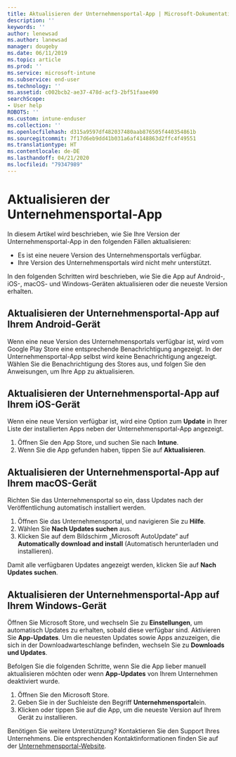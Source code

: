 ```yaml
---
title: Aktualisieren der Unternehmensportal-App | Microsoft-Dokumentation
description: ''
keywords: ''
author: lenewsad
ms.author: lanewsad
manager: dougeby
ms.date: 06/11/2019
ms.topic: article
ms.prod: ''
ms.service: microsoft-intune
ms.subservice: end-user
ms.technology: ''
ms.assetid: c002bcb2-ae37-478d-acf3-2bf51faae490
searchScope:
- User help
ROBOTS: ''
ms.custom: intune-enduser
ms.collection: ''
ms.openlocfilehash: d315a9597df482037480aab876505f440354861b
ms.sourcegitcommit: 7f17d6eb9dd41b031a6af4148863d2ffc4f49551
ms.translationtype: HT
ms.contentlocale: de-DE
ms.lasthandoff: 04/21/2020
ms.locfileid: "79347989"
---
```

# <a name="how-to-update-the-company-portal-app"></a>Aktualisieren der Unternehmensportal-App

In diesem Artikel wird beschrieben, wie Sie Ihre Version der Unternehmensportal-App in den folgenden Fällen aktualisieren:  
* Es ist eine neuere Version des Unternehmensportals verfügbar.
* Ihre Version des Unternehmensportals wird nicht mehr unterstützt.

In den folgenden Schritten wird beschrieben, wie Sie die App auf Android-, iOS-, macOS- und Windows-Geräten aktualisieren oder die neueste Version erhalten.    

## <a name="update-the-company-portal-app-on-your-android-device"></a>Aktualisieren der Unternehmensportal-App auf Ihrem Android-Gerät  

Wenn eine neue Version des Unternehmensportals verfügbar ist, wird vom Google Play Store eine entsprechende Benachrichtigung angezeigt. In der Unternehmensportal-App selbst wird keine Benachrichtigung angezeigt. Wählen Sie die Benachrichtigung des Stores aus, und folgen Sie den Anweisungen, um Ihre App zu aktualisieren. 

## <a name="update-the-company-portal-app-on-your-ios-device"></a>Aktualisieren der Unternehmensportal-App auf Ihrem iOS-Gerät  

Wenn eine neue Version verfügbar ist, wird eine Option zum **Update** in Ihrer Liste der installierten Apps neben der Unternehmensportal-App angezeigt.  

1. Öffnen Sie den App Store, und suchen Sie nach **Intune**.  
2. Wenn Sie die App gefunden haben, tippen Sie auf **Aktualisieren**.  

## <a name="update-the-company-portal-app-on-your-macos-device"></a>Aktualisieren der Unternehmensportal-App auf Ihrem macOS-Gerät

Richten Sie das Unternehmensportal so ein, dass Updates nach der Veröffentlichung automatisch installiert werden. 

1. Öffnen Sie das Unternehmensportal, und navigieren Sie zu **Hilfe**. 
2. Wählen Sie **Nach Updates suchen** aus. 
3. Klicken Sie auf dem Bildschirm „Microsoft AutoUpdate“ auf **Automatically download and install** (Automatisch herunterladen und installieren). 

Damit alle verfügbaren Updates angezeigt werden, klicken Sie auf **Nach Updates suchen**.  

## <a name="update-the-company-portal-app-on-your-windows-device"></a>Aktualisieren der Unternehmensportal-App auf Ihrem Windows-Gerät
Öffnen Sie Microsoft Store, und wechseln Sie zu **Einstellungen**, um automatisch Updates zu erhalten, sobald diese verfügbar sind. Aktivieren Sie **App-Updates**. Um die neuesten Updates sowie Apps anzuzeigen, die sich in der Downloadwarteschlange befinden, wechseln Sie zu **Downloads und Updates**.  

Befolgen Sie die folgenden Schritte, wenn Sie die App lieber manuell aktualisieren möchten oder wenn **App-Updates** von Ihrem Unternehmen deaktiviert wurde.  
1. Öffnen Sie den Microsoft Store.
2. Geben Sie in der Suchleiste den Begriff **Unternehmensportal**ein.
3. Klicken oder tippen Sie auf die App, um die neueste Version auf Ihrem Gerät zu installieren. 


Benötigen Sie weitere Unterstützung? Kontaktieren Sie den Support Ihres Unternehmens. Die entsprechenden Kontaktinformationen finden Sie auf der [Unternehmensportal-Website](https://go.microsoft.com/fwlink/?linkid=2010980).
